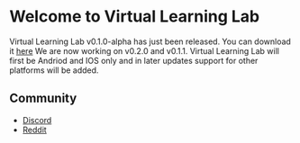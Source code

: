 # Welcome to Virtual Learning Lab

Virtual Learning Lab v0.1.0-alpha has just been released. You can download it [here](https://github.com/Virtual-LearningLab/Virtual-Learning-Lab/releases/tag/v0.1.0-alpha)
We are now working on v0.2.0 and v0.1.1. Virtual Learning Lab will first be Andriod and IOS only and in later updates support for other platforms will be added.

## Community
- [Discord](https://discord.gg/s3mCmxecZR)
- [Reddit](https://www.reddit.com/r/VirtualLearningLab/)

